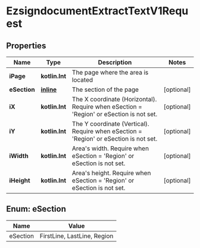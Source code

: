 
# EzsigndocumentExtractTextV1Request

## Properties
| Name | Type | Description | Notes |
| ------------ | ------------- | ------------- | ------------- |
| **iPage** | **kotlin.Int** | The page where the area is located |  |
| **eSection** | [**inline**](#ESection) | The section of the page |  [optional] |
| **iX** | **kotlin.Int** | The X coordinate (Horizontal). Require when eSection &#x3D; &#39;Region&#39; or eSection is not set. |  [optional] |
| **iY** | **kotlin.Int** | The Y coordinate (Vertical). Require when eSection &#x3D; &#39;Region&#39; or eSection is not set. |  [optional] |
| **iWidth** | **kotlin.Int** | Area&#39;s width. Require when eSection &#x3D; &#39;Region&#39; or eSection is not set. |  [optional] |
| **iHeight** | **kotlin.Int** | Area&#39;s height. Require when eSection &#x3D; &#39;Region&#39; or eSection is not set. |  [optional] |


<a id="ESection"></a>
## Enum: eSection
| Name | Value |
| ---- | ----- |
| eSection | FirstLine, LastLine, Region |




